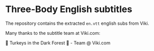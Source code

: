# Three-Body English subtitles

The repository contains the extracted `en.vtt` english subs from Viki.

Many thanks to the subtitle team at Viki.com:

🦃 Turkeys in the Dark Forest 🌲 - Team @ Viki.com
